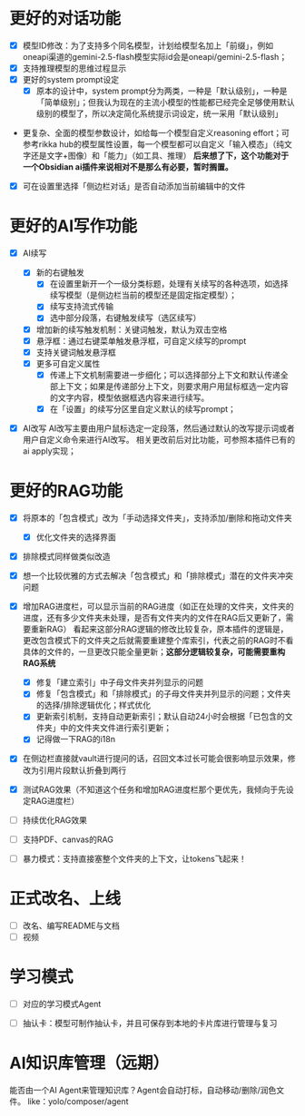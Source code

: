 # 更好的对话功能
- [x] 模型ID修改：为了支持多个同名模型，计划给模型名加上「前缀」，例如oneapi渠道的gemini-2.5-flash模型实际id会是oneapi/gemini-2.5-flash；
- [x] 支持推理模型的思维过程显示
- [x] 更好的system prompt设定
    - [x] 原本的设计中，system prompt分为两类，一种是「默认级别」，一种是「简单级别」；但我认为现在的主流小模型的性能都已经完全足够使用默认级别的模型了，所以决定简化系统提示词设定，统一采用「默认级别」
- 更复杂、全面的模型参数设计，如给每一个模型自定义reasoning effort；可参考rikka hub的模型属性设置，每一个模型都可以自定义「输入模态」（纯文字还是文字+图像）和「能力」（如工具、推理）
**后来想了下，这个功能对于一个Obsidian ai插件来说相对不是那么有必要，暂时搁置。**

- [x] 可在设置里选择「侧边栏对话」是否自动添加当前编辑中的文件

# 更好的AI写作功能
- [x] AI续写
    - [x] 新的右键触发
      - [x] 在设置里新开一个一级分类标题，处理有关续写的各种选项，如选择续写模型（是侧边栏当前的模型还是固定指定模型）；
      - [x] 续写支持流式传输
      - [x] 选中部分段落，右键触发续写（选区续写）
    - [x] 增加新的续写触发机制：关键词触发，默认为双击空格
    - [x] 悬浮框：通过右键菜单触发悬浮框，可自定义续写的prompt
    - [x] 支持关键词触发悬浮框
    - [x] 更多可自定义属性
        - [x] 传递上下文机制需要进一步细化；可以选择部分上下文和默认传递全部上下文；如果是传递部分上下文，则要求用户用鼠标框选一定内容的文字内容，模型依据框选内容来进行续写。
        - [x] 在「设置」的续写分区里自定义默认的续写prompt；

- [x] AI改写
    AI改写主要由用户鼠标选定一定段落，然后通过默认的改写提示词或者用户自定义命令来进行AI改写。
    相关更改前后对比功能，可参照本插件已有的ai apply实现；




# 更好的RAG功能
- [x] 将原本的「包含模式」改为「手动选择文件夹」，支持添加/删除和拖动文件夹
    - [x] 优化文件夹的选择界面
- [x] 排除模式同样做类似改造
- [x] 想一个比较优雅的方式去解决「包含模式」和「排除模式」潜在的文件夹冲突问题


- [x] 增加RAG进度栏，可以显示当前的RAG进度（如正在处理的文件夹，文件夹的进度，还有多少文件夹未处理，是否有文件夹内的文件在RAG后又更新了，需要重新RAG）
    看起来这部分RAG逻辑的修改比较复杂，原本插件的逻辑是，更改包含模式下的文件夹之后就需要重建整个库索引，代表之前的RAG时不看具体的文件的，一旦更改只能全量更新；**这部分逻辑较复杂，可能需要重构RAG系统**

    - [x] 修复「建立索引」中子母文件夹并列显示的问题
    - [x] 修复「包含模式」和「排除模式」的子母文件夹并列显示的问题；文件夹的选择/排除逻辑优化；样式优化
    - [x] 更新索引机制，支持自动更新索引；默认自动24小时会根据「已包含的文件夹」中的文件夹文件进行索引更新；
    - [x] 记得做一下RAG的i18n

- [x] 在侧边栏直接就vault进行提问的话，召回文本过长可能会很影响显示效果，修改为引用片段默认折叠到两行
- [x] 测试RAG效果（不知道这个任务和增加RAG进度栏那个更优先，我倾向于先设定RAG进度栏）  


- [ ] 持续优化RAG效果
- [ ] 支持PDF、canvas的RAG
- [ ] 暴力模式：支持直接塞整个文件夹的上下文，让tokens飞起来！


# 正式改名、上线
- [ ] 改名、编写README与文档
- [ ] 视频

# 学习模式
- [ ] 对应的学习模式Agent
- [ ] 抽认卡：模型可制作抽认卡，并且可保存到本地的卡片库进行管理与复习


# AI知识库管理（远期）
能否由一个AI Agent来管理知识库？Agent会自动打标，自动移动/删除/润色文件。
like：yolo/composer/agent